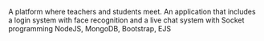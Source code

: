 A platform where teachers and students meet. 
An application that includes a login system with face recognition and a live chat system with Socket programming
NodeJS, MongoDB, Bootstrap, EJS
